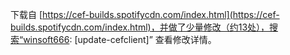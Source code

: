 下载自 [https://cef-builds.spotifycdn.com/index.html](https://cef-builds.spotifycdn.com/index.html)，并做了少量修改（约13处），搜索“winsoft666: [update-cefclient]” 查看修改详情。
